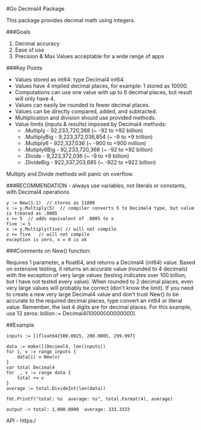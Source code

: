 #Go Decimal4 Package

This package provides decimal math using integers. 

###Goals
1. Decimal accuracy
2. Ease of use
3. Precision & Max Values acceptable for a wide range of apps

###Key Points

* Values stored as int64: type Decimal4 int64.
* Values have 4 implied decimal places, for example: 1 stored as 10000.
* Computations can use one value with up to 6 decimal places, but result will only have 4.
* Values can easily be rounded to fewer decimal places.
* Values can be directly compared, added, and subtracted.
* Multiplication and division should use provided methods.
* Value limits (inputs & results) imposed by Decimal4 methods:
    * .Multiply - 92,233,720,368 (~ -92 to +92 billion)
    * .MultiplyBig - 9,223,372,036,854 (~ -9 to +9 trillion)
    * .Multiply6 - 922,337,036 (~ -900 to +900 million)
    * .Mutiply6Big - 92,233,720,368 (~ -92 to +92 billion)
    * .Divide - 9,223,372,036 (~ -9 to +9 billion)
    * .DivideBig - 922,337,203,685 (~ -922 to +922 billion)

Multiply and Divide methods will panic on overflow.

###RECOMMENDATION - always use variables, not literals or constants, with Decimal4 operations 

    y := New(1.1)  // stores as 11000
    x := y.Multiply(5)  // compiler converts 5 to Decimal4 type, but value is treated as .0005
    x += 5  // adds equivalent of .0005 to x
    five := 5
    x := y.Multiply(five) // will not compile
    z += five   // will not compile
    exception is zero, x = 0 is ok

###Comments on New() function:
  
Requires 1 parameter, a float64, and returns a Decimal4 (int64) value. Based on extensive testing, it returns an accurate value (rounded to 4 decimals) with the exception of very large values (testing indicates over 100 billion, but I have not tested every value). When rounded to 2 decimal places, even very large values will probably be correct (don't know the limit). If you need to create a new very large Decimal4 value and don't trust New() to be accurate to the required decimal places, type convert an int64 or literal value. Remember, the last 4 digits are for decimal places. For this example, use 13 zeros: billion := Decimal4(10000000000000).

##Example

    inputs := []float64{500.0025, 200.0005, 299.997}

    data := make([]Decimal4, len(inputs))
    for i, v := range inputs {
        data[i] = New(v)
    }
    var total Decimal4
    for _, v := range data {
        total += v
    }
    average := total.DivideInt(len(data))
    
    fmt.Printf("total: %s  average: %s", total.Format(4), average)
    
    output -> total: 1,000.0000  average: 333.3333

API - https:/